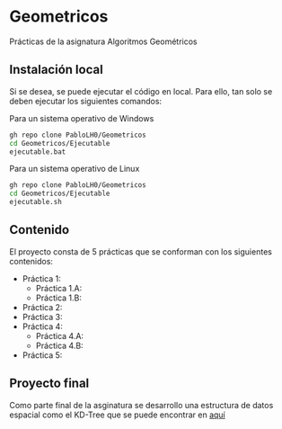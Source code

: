 # Geometricos
Prácticas de la asignatura Algoritmos Geométricos

## Instalación local

Si se desea, se puede ejecutar el código en local. Para ello, tan solo se deben ejecutar los siguientes comandos:

Para un sistema operativo de Windows
```bash
gh repo clone PabloLH0/Geometricos
cd Geometricos/Ejecutable
ejecutable.bat
```

Para un sistema operativo de Linux
```bash
gh repo clone PabloLH0/Geometricos
cd Geometricos/Ejecutable
ejecutable.sh
```

## Contenido

El proyecto consta de 5 prácticas que se conforman con los siguientes contenidos:
* Práctica 1:
  * Práctica 1.A:
  * Práctica 1.B:
* Práctica 2:
* Práctica 3:
* Práctica 4:
  * Práctica 4.A:
  * Práctica 4.B:
* Práctica 5:

## Proyecto final

Como parte final de la asginatura se desarrollo una estructura de datos espacial como el KD-Tree que se puede encontrar en [aquí](https://github.com/PabloLHo/KD-Tree)
